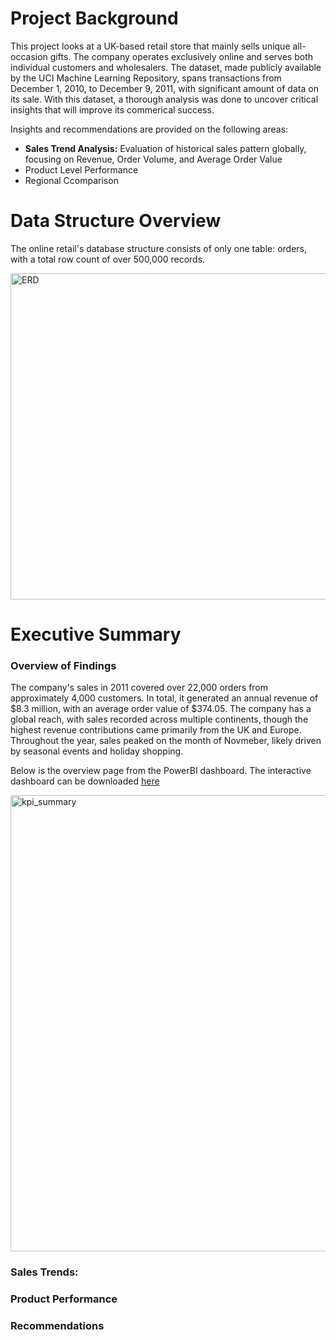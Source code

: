 # Project Background

This project looks at a UK-based retail store that mainly sells unique all-occasion gifts. The company operates exclusively online and serves both individual customers and wholesalers. The dataset, made publicly available by the UCI Machine Learning Repository, spans transactions from December 1, 2010, to December 9, 2011, with significant amount of data on its sale. With this dataset, a thorough analysis was done to uncover critical insights that will improve its commerical success. 


Insights and recommendations are provided on the following areas:
 * **Sales Trend Analysis:** Evaluation of historical sales pattern globally, focusing on Revenue, Order Volume, and Average Order Value
 * Product Level Performance
 * Regional Ccomparison 

# Data Structure Overview
The online retail's database structure consists of only one table: orders, with a total row count of over 500,000 records.


<img width="560" height="522" alt="ERD" src="https://github.com/user-attachments/assets/310e220c-d71a-46c0-83eb-0b18d50b343b" />


# Executive Summary
### Overview of Findings

The company's sales in 2011 covered over 22,000 orders from approximately 4,000 customers. In total, it generated an annual revenue of $8.3 million, with an average order value of $374.05. The company has a global reach, with sales recorded across multiple continents, though the highest revenue contributions came primarily from the UK and Europe. Throughout the year, sales peaked on the month of Novmeber, likely driven by seasonal events and holiday shopping.

Below is the overview page from the PowerBI dashboard. The interactive dashboard can be downloaded [here](https://github.com/hliu34/Retail-Sales-UK/blob/main/UK-Retail-Sales-Analysis.pbix)


<img width="1336" height="730" alt="kpi_summary" src="https://github.com/user-attachments/assets/131dfc69-0a21-4745-a06d-6627d06cc85a" />

### Sales Trends:


### Product Performance

### Recommendations 
